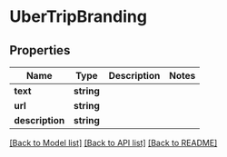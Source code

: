 # UberTripBranding

## Properties
Name | Type | Description | Notes
------------ | ------------- | ------------- | -------------
**text** | **string** |  | 
**url** | **string** |  | 
**description** | **string** |  | 

[[Back to Model list]](../README.md#documentation-for-models) [[Back to API list]](../README.md#documentation-for-api-endpoints) [[Back to README]](../README.md)


